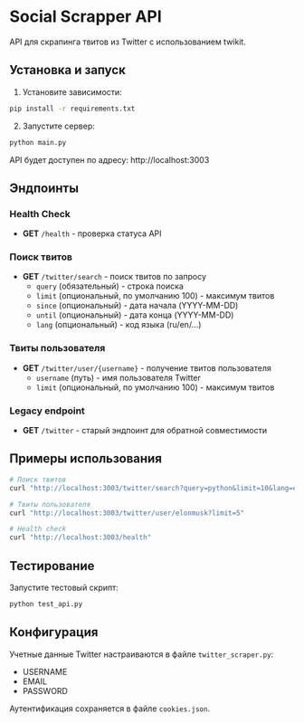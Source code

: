 # Social Scrapper API

API для скрапинга твитов из Twitter с использованием twikit.

## Установка и запуск

1. Установите зависимости:

```bash
pip install -r requirements.txt
```

2. Запустите сервер:

```bash
python main.py
```

API будет доступен по адресу: http://localhost:3003

## Эндпоинты

### Health Check

- **GET** `/health` - проверка статуса API

### Поиск твитов

- **GET** `/twitter/search` - поиск твитов по запросу
  - `query` (обязательный) - строка поиска
  - `limit` (опциональный, по умолчанию 100) - максимум твитов
  - `since` (опциональный) - дата начала (YYYY-MM-DD)
  - `until` (опциональный) - дата конца (YYYY-MM-DD)
  - `lang` (опциональный) - код языка (ru/en/...)

### Твиты пользователя

- **GET** `/twitter/user/{username}` - получение твитов пользователя
  - `username` (путь) - имя пользователя Twitter
  - `limit` (опциональный, по умолчанию 100) - максимум твитов

### Legacy endpoint

- **GET** `/twitter` - старый эндпоинт для обратной совместимости

## Примеры использования

```bash
# Поиск твитов
curl "http://localhost:3003/twitter/search?query=python&limit=10&lang=en"

# Твиты пользователя
curl "http://localhost:3003/twitter/user/elonmusk?limit=5"

# Health check
curl "http://localhost:3003/health"
```

## Тестирование

Запустите тестовый скрипт:

```bash
python test_api.py
```

## Конфигурация

Учетные данные Twitter настраиваются в файле `twitter_scraper.py`:

- USERNAME
- EMAIL
- PASSWORD

Аутентификация сохраняется в файле `cookies.json`.
